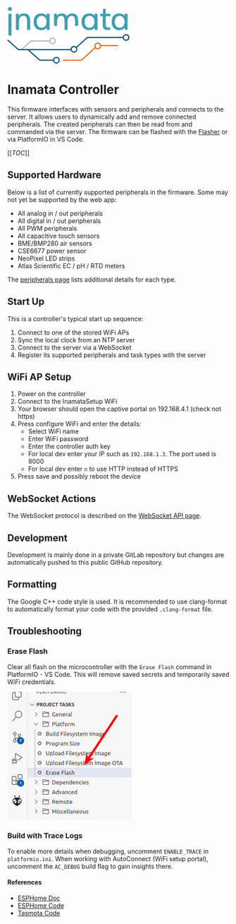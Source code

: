 ![Inamata logo](doc/images/inamata-logo.png)

# Inamata Controller

This firmware interfaces with sensors and peripherals and connects to the server. It allows users to dynamically add and remove connected peripherals. The created peripherals can then be read from and commanded via the server. The firmware can be flashed with the [Flasher][1] or via PlatformIO in VS Code.

[[_TOC_]]

## Supported Hardware

Below is a list of currently supported peripherals in the firmware. Some may not yet be supported by the web app:

- All analog in / out peripherals
- All digital in / out peripherals
- All PWM peripherals
- All capacitive touch sensors
- BME/BMP280 air sensors
- CSE6677 power sensor
- NeoPixel LED strips
- Atlas Scientific EC / pH / RTD meters

The [peripherals page](doc/peripherals.md) lists additional details for each type.

## Start Up

This is a controller's typical start up sequence:

1. Connect to one of the stored WiFi APs
2. Sync the local clock from an NTP server
3. Connect to the server via a WebSocket
4. Register its supported peripherals and task types with the server

## WiFi AP Setup

1. Power on the controller
2. Connect to the InamataSetup WiFi
3. Your browser should open the captive portal on 192.168.4.1 (check not https)
4. Press configure WiFi and enter the details:
   - Select WiFi name
   - Enter WiFi password
   - Enter the controller auth key
   - For local dev enter your IP such as `192.168.1.3`. The port used is 8000
   - For local dev enter `n` to use HTTP instead of HTTPS
5. Press save and possibly reboot the device

## WebSocket Actions

The WebSocket protocol is described on the [WebSocket API page](doc/websocket_api.md).

## Development

Development is mainly done in a private GitLab repository but changes are automatically pushed to this public GitHub repository.

## Formatting

The Google C++ code style is used. It is recommended to use clang-format to automatically format your code with the provided `.clang-format` file.

## Troubleshooting

### Erase Flash

Clear all flash on the microcontroller with the `Erase Flash` command in PlatformIO - VS Code. This will remove saved secrets and temporarily saved WiFi credentials.

![Erase flash](doc/images/erase_flash_platformio.png)

### Build with Trace Logs

To enable more details when debugging, uncomment `ENABLE_TRACE` in `platformio.ini`. When working with AutoConnect (WiFi setup portal), uncomment the `AC_DEBUG` build flag to gain insights there.

#### References

- [ESPHome Doc](https://esphome.io/components/sensor/cse7766.html)
- [ESPHome Code](https://github.com/esphome/esphome/blob/dev/esphome/components/cse7766/cse7766.cpp)
- [Tasmota Code](https://github.com/erocm123/Sonoff-Tasmota/blob/master/sonoff/xnrg_02_cse7766.ino)

[1]: https://github.com/InamataCo/Flasher